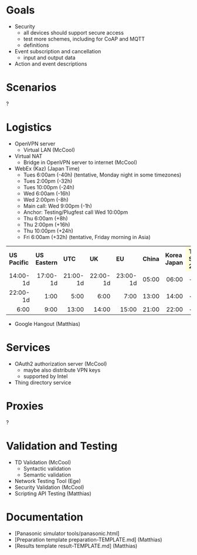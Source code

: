 # Goals

* Security
   - all devices should support secure access
   - test more schemes, including for CoAP and MQTT
   - definitions
* Event subscription and cancellation
   - input and output data
* Action and event descriptions

# Scenarios

?

# Logistics

* OpenVPN server 
   - Virtual LAN (McCool)
* Virtual NAT 
   - Bridge in OpenVPN server to internet (McCool)
* WebEx (Kaz) (Japan Time)
   - Tues 6:00am (-40h) (tentative, Monday night in some timezones)
   - Tues 2:00pm (-32h)
   - Tues 10:00pm (-24h)
   - Wed 6:00am (-16h)
   - Wed 2:00pm (-8h)
   - Main call: Wed 9:00pm (-1h)
   - Anchor: Testing/Plugfest call Wed 10:00pm
   - Thu 6:00am (+8h)
   - Thu 2:00pm (+16h)
   - Thu 10:00pm (+24h)
   - Fri 6:00am (+32h) (tentative, Friday morning in Asia)

<table cellspacing="0" cols="6" border="0">
<tr>
<th align="left" class="time">US<br/>Pacific</th>
<th align="left" class="time">US<br/>Eastern</th>
<th align="left" class="time">UTC</th>
<th align="left" class="time">UK</th>
<th align="left" class="time">EU</th>
<th align="left" class="time">China</th>
<th align="left" class="time">Korea<br/>Japan</th>

<th align="left" class="day" style="background-color: #FFFFDD">Tue<br/>Sep. 25</th>
<th align="left" class="day" style="background-color: #FFFFDD">Wed<br/>Sep. 26</th>
<th align="left" class="day" style="background-color: #FFFFDD">Thu<br/>Sep. 27</th>
<th align="left" class="day" style="background-color: #FFFFDD">Fri<br/>Sep. 28</th>
</tr>

<!-- ===================================== -->
<tr>
<td align="right">14:00-1d</td>
<td align="right">17:00-1d</td>
<td align="right">21:00-1d</td>
<td align="right">22:00-1d</td>
<td align="right">23:00-1d</td>
<td align="right">05:00</td>
<td align="right">06:00</td>

<td align="left">-</td>
<td align="left">-</td>
<td align="left">-</td>
<td align="left">-</td>
</tr>

<!-- ===================================== -->
<tr>
<td align="right">22:00-1d</td>
<td align="right">1:00</td>
<td align="right">5:00</td>
<td align="right">6:00</td>
<td align="right">7:00</td>
<td align="right">13:00</td>
<td align="right">14:00</td>

<td align="left">-</td>
<td align="left">-</td>
<td align="left">-</td>
<td align="left">-</td>
</tr>

<!-- ===================================== -->
<tr>
<td align="right">6:00</td>
<td align="right">9:00</td>
<td align="right">13:00</td>
<td align="right">14:00</td>
<td align="right">15:00</td>
<td align="right">21:00</td>
<td align="right">22:00</td>

<td align="left">-</td>
<td align="left">-</td>
<td align="left">-</td>
<td align="left">-</td>
</tr>

</table>

* Google Hangout (Matthias)

# Services

* OAuth2 authorization server (McCool)
   - maybe also distribute VPN keys
   - supported by Intel
* Thing directory service

# Proxies

? 

# Validation and Testing

* TD Validation (McCool)
   - Syntactic validation
   - Semantic validation
* Network Testing Tool (Ege)
* Security Validation (McCool)
* Scripting API Testing (Matthias)

# Documentation

* [Panasonic simulator tools/panasonic.html]
* [Preparation template preparation-TEMPLATE.md] (Matthias)
* [Results template result-TEMPLATE.md] (Matthias)
